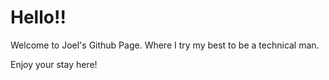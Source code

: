 # Hello!!

Welcome to Joel's Github Page. Where I try my best to be a technical man.

Enjoy your stay here!